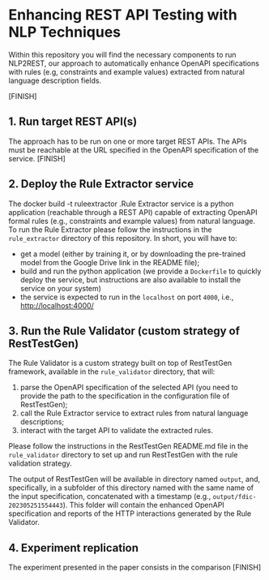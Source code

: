 # Enhancing REST API Testing with NLP Techniques

Within this repository you will find the necessary components to run NLP2REST, our approach to automatically enhance OpenAPI specifications with rules (e.g, constraints and example values) extracted from natural language description fields.

[FINISH]







## 1. Run target REST API(s)
The approach has to be run on one or more target REST APIs. The APIs must be reachable at the URL specified in the OpenAPI specification of the service.
[FINISH]


## 2. Deploy the Rule Extractor service
The docker build -t ruleextractor .Rule Extractor service is a python application (reachable through a REST API) capable of extracting OpenAPI formal rules (e.g., constraints and example values) from natural language. To run the Rule Extractor please follow the instructions in the `rule_extractor` directory of this repository. In short, you will have to:
- get a model (either by training it, or by downloading the pre-trained model from the Google Drive link in the README file);
- build and run the python application (we provide a `Dockerfile` to quickly deploy the service, but instructions are also available to install the service on your system)
- the service is expected to run in the `localhost` on port `4000`, i.e., [http://localhost:4000/]()

## 3. Run the Rule Validator (custom strategy of RestTestGen)
The Rule Validator is a custom strategy built on top of RestTestGen framework, available in the `rule_validator` directory, that will:
1. parse the OpenAPI specification of the selected API (you need to provide the path to the specification in the configuration file of RestTestGen);
2. call the Rule Extractor service to extract rules from natural language descriptions;
3. interact with the target API to validate the extracted rules.

Please follow the instructions in the RestTestGen README.md file in the `rule_validator` directory to set up and run RestTestGen with the rule validation strategy.

The output of RestTestGen will be available in directory named `output`, and, specifically, in a subfolder of this directory named with the same name of the input specification, concatenated with a timestamp (e.g., `output/fdic-202305251554443`). This folder will contain the enhanced OpenAPI specification and reports of the HTTP interactions generated by the Rule Validator.

## 4. Experiment replication
The experiment presented in the paper consists in the comparison 
[FINISH]